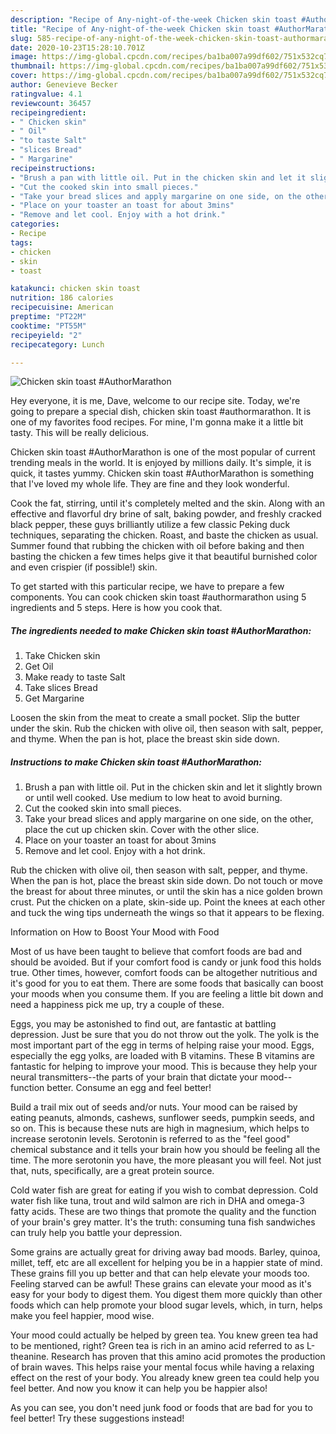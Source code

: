 ```yaml
---
description: "Recipe of Any-night-of-the-week Chicken skin toast #AuthorMarathon"
title: "Recipe of Any-night-of-the-week Chicken skin toast #AuthorMarathon"
slug: 585-recipe-of-any-night-of-the-week-chicken-skin-toast-authormarathon
date: 2020-10-23T15:28:10.701Z
image: https://img-global.cpcdn.com/recipes/ba1ba007a99df602/751x532cq70/chicken-skin-toast-authormarathon-recipe-main-photo.jpg
thumbnail: https://img-global.cpcdn.com/recipes/ba1ba007a99df602/751x532cq70/chicken-skin-toast-authormarathon-recipe-main-photo.jpg
cover: https://img-global.cpcdn.com/recipes/ba1ba007a99df602/751x532cq70/chicken-skin-toast-authormarathon-recipe-main-photo.jpg
author: Genevieve Becker
ratingvalue: 4.1
reviewcount: 36457
recipeingredient:
- " Chicken skin"
- " Oil"
- "to taste Salt"
- "slices Bread"
- " Margarine"
recipeinstructions:
- "Brush a pan with little oil. Put in the chicken skin and let it slightly brown or until well cooked. Use medium to low heat to avoid burning."
- "Cut the cooked skin into small pieces."
- "Take your bread slices and apply margarine on one side, on the other, place the cut up chicken skin. Cover with the other slice."
- "Place on your toaster an toast for about 3mins"
- "Remove and let cool. Enjoy with a hot drink."
categories:
- Recipe
tags:
- chicken
- skin
- toast

katakunci: chicken skin toast 
nutrition: 186 calories
recipecuisine: American
preptime: "PT22M"
cooktime: "PT55M"
recipeyield: "2"
recipecategory: Lunch

---
```



![Chicken skin toast #AuthorMarathon](https://img-global.cpcdn.com/recipes/ba1ba007a99df602/751x532cq70/chicken-skin-toast-authormarathon-recipe-main-photo.jpg)

Hey everyone, it is me, Dave, welcome to our recipe site. Today, we're going to prepare a special dish, chicken skin toast #authormarathon. It is one of my favorites food recipes. For mine, I'm gonna make it a little bit tasty. This will be really delicious.

Chicken skin toast #AuthorMarathon is one of the most popular of current trending meals in the world. It is enjoyed by millions daily. It's simple, it is quick, it tastes yummy. Chicken skin toast #AuthorMarathon is something that I've loved my whole life. They are fine and they look wonderful.

Cook the fat, stirring, until it&#39;s completely melted and the skin. Along with an effective and flavorful dry brine of salt, baking powder, and freshly cracked black pepper, these guys brilliantly utilize a few classic Peking duck techniques, separating the chicken. Roast, and baste the chicken as usual. Summer found that rubbing the chicken with oil before baking and then basting the chicken a few times helps give it that beautiful burnished color and even crispier (if possible!) skin.


To get started with this particular recipe, we have to prepare a few components. You can cook chicken skin toast #authormarathon using 5 ingredients and 5 steps. Here is how you cook that.

<!--inarticleads1-->

##### The ingredients needed to make Chicken skin toast #AuthorMarathon:

1. Take  Chicken skin
1. Get  Oil
1. Make ready to taste Salt
1. Take slices Bread
1. Get  Margarine


Loosen the skin from the meat to create a small pocket. Slip the butter under the skin. Rub the chicken with olive oil, then season with salt, pepper, and thyme. When the pan is hot, place the breast skin side down. 

<!--inarticleads2-->

##### Instructions to make Chicken skin toast #AuthorMarathon:

1. Brush a pan with little oil. Put in the chicken skin and let it slightly brown or until well cooked. Use medium to low heat to avoid burning.
1. Cut the cooked skin into small pieces.
1. Take your bread slices and apply margarine on one side, on the other, place the cut up chicken skin. Cover with the other slice.
1. Place on your toaster an toast for about 3mins
1. Remove and let cool. Enjoy with a hot drink.


Rub the chicken with olive oil, then season with salt, pepper, and thyme. When the pan is hot, place the breast skin side down. Do not touch or move the breast for about three minutes, or until the skin has a nice golden brown crust. Put the chicken on a plate, skin-side up. Point the knees at each other and tuck the wing tips underneath the wings so that it appears to be flexing. 

Information on How to Boost Your Mood with Food


Most of us have been taught to believe that comfort foods are bad and should be avoided. But if your comfort food is candy or junk food this holds true. Other times, however, comfort foods can be altogether nutritious and it's good for you to eat them. There are some foods that basically can boost your moods when you consume them. If you are feeling a little bit down and need a happiness pick me up, try a couple of these.

Eggs, you may be astonished to find out, are fantastic at battling depression. Just be sure that you do not throw out the yolk. The yolk is the most important part of the egg in terms of helping raise your mood. Eggs, especially the egg yolks, are loaded with B vitamins. These B vitamins are fantastic for helping to improve your mood. This is because they help your neural transmitters--the parts of your brain that dictate your mood--function better. Consume an egg and feel better!

Build a trail mix out of seeds and/or nuts. Your mood can be raised by eating peanuts, almonds, cashews, sunflower seeds, pumpkin seeds, and so on. This is because these nuts are high in magnesium, which helps to increase serotonin levels. Serotonin is referred to as the "feel good" chemical substance and it tells your brain how you should be feeling all the time. The more serotonin you have, the more pleasant you will feel. Not just that, nuts, specifically, are a great protein source.

Cold water fish are great for eating if you wish to combat depression. Cold water fish like tuna, trout and wild salmon are rich in DHA and omega-3 fatty acids. These are two things that promote the quality and the function of your brain's grey matter. It's the truth: consuming tuna fish sandwiches can truly help you battle your depression. 

Some grains are actually great for driving away bad moods. Barley, quinoa, millet, teff, etc are all excellent for helping you be in a happier state of mind. These grains fill you up better and that can help elevate your moods too. Feeling starved can be awful! These grains can elevate your mood as it's easy for your body to digest them. You digest them more quickly than other foods which can help promote your blood sugar levels, which, in turn, helps make you feel happier, mood wise.

Your mood could actually be helped by green tea. You knew green tea had to be mentioned, right? Green tea is rich in an amino acid referred to as L-theanine. Research has proven that this amino acid promotes the production of brain waves. This helps raise your mental focus while having a relaxing effect on the rest of your body. You already knew green tea could help you feel better. And now you know it can help you be happier also!

As you can see, you don't need junk food or foods that are bad for you to feel better! Try  these suggestions  instead!

